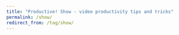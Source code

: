 ```yaml
---
title: "Productive! Show - video productivity tips and tricks"
permalink: /show/
redirect_from: /tag/show/
---
```

